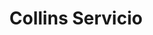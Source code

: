 ---
title: "Collins Servicio"
url: /ciudad-autonoma-de-buenos-aires/collins-servicio/
shop: Autowerkstatt
---